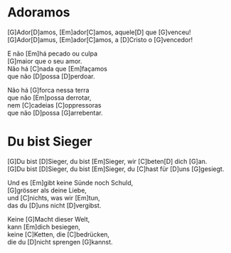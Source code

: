 # Adoramos

[G]Ador[D]amos, [Em]ador[C]amos, aquele[D] que [G]venceu!  
[G]Ador[D]amus, [Em]ador[C]amos, a [D]Cristo o [G]vencedor!

E não [Em]há pecado ou culpa  
[G]maior que o seu amor.  
Não há [C]nada que [Em]façamos  
que não [D]possa [D]perdoar. 

Não há [G]forca nessa terra  
que não [Em]possa derrotar,  
nem [C]cadeias [C]oppressoras  
que não [D]possa [G]arrebentar.

# Du bist Sieger

[G]Du bist [D]Sieger, du bist [Em]Sieger, wir [C]beten[D] dich [G]an.  
[G]Du bist [D]Sieger, du bist [Em]Sieger, du [C]hast für [D]uns [G]gesiegt.

Und es [Em]gibt keine Sünde noch Schuld,  
[G]grösser als deine Liebe,  
und [C]nichts, was wir [Em]tun,  
das du [D]uns nicht [D]vergibst.  

Keine [G]Macht dieser Welt,  
kann [Em]dich besiegen,  
keine [C]Ketten, die [C]bedrücken,  
die du [D]nicht sprengen [G]kannst.
